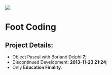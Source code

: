 ![](https://img.shields.io/github/license/rios0rios0/Foot_Coding.svg)

# Foot Coding

## Project Details:
- Object Pascal with Borland Delphi __7__;
- Discontinued Development: __2013-11-23 21:24__;
- Only __Education Finality__.